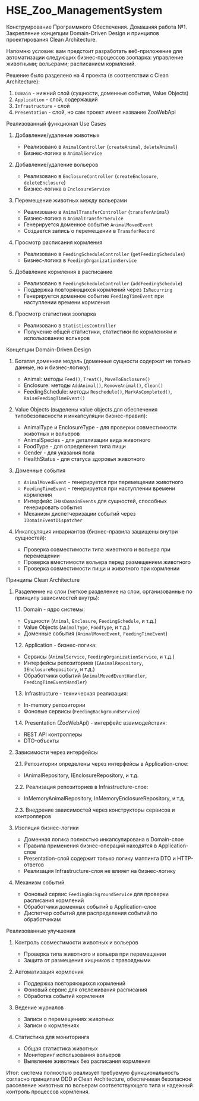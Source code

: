 ﻿# HSE_Zoo_ManagementSystem
Конструирование Программного Обеспечения. Домашняя работа №1. Закрепление концепции Domain-Driven Design и принципов проектирования Clean Architecture. 

Напомню условие: вам предстоит разработать веб-приложение для автоматизации следующих бизнес-процессов зоопарка: управление животными; вольерами; расписанием кормлений. 

Решение было разделено на 4 проекта (в соответствии с Clean Architecture):

1. `Domain` - нижний слой (сущности, доменные события, Value Objects)
2.  `Application` - слой, содержащий
3.  `Infrastructure` - слой
4.  `Presentation` - слой, но сам проект имеет название ZooWebApi



Реализованный функционал
Use Cases
1. Добавление/удаление животных
   - Реализовано в `AnimalController` (`createAnimal`, `deleteAnimal`)
   - Бизнес-логика в `AnimalService`

2. Добавление/удаление вольеров
   - Реализовано в `EnclosureController` (`createEnclosure`, `deleteEnclosure`)
   - Бизнес-логика в `EnclosureService`

3. Перемещение животных между вольерами
   - Реализовано в `AnimalTransferController` (`transferAnimal`)
   - Бизнес-логика в `AnimalTransferService`
   - Генерируется доменное событие `AnimalMovedEvent`
   - Создается запись о перемещении в `TransferRecord`

4. Просмотр расписания кормления
   - Реализовано в `FeedingScheduleController` (`getFeedingSchedules`)
   - Бизнес-логика в `FeedingOrganizationService`

5. Добавление кормления в расписание
   - Реализовано в `FeedingScheduleController` (`addFeedingSchedule`)
   - Поддержка повторяющихся кормлений через `IsRecurring`
   - Генерируется доменное событие `FeedingTimeEvent` при наступлении времени кормления

6. Просмотр статистики зоопарка
   - Реализовано в `StatisticsController`
   - Получение общей статистики, статистики по кормлениям и использованию вольеров



Концепции Domain-Driven Design

1. Богатая доменная модель (доменные сущности содержат не только данные, но и бизнес-логику):
   - Animal: методы `Feed()`, `Treat()`, `MoveToEnclosure()`
   - Enclosure: методы `AddAnimal()`, `RemoveAnimal()`, `Clean()`
   - FeedingSchedule: методы `Reschedule()`, `MarkAsCompleted()`, `RaiseFeedingTimeEvent()`

2. Value Objects (выделены value objects для обеспечения типобезопасности и инкапсуляции бизнес-правил):
   - AnimalType и EnclosureType - для проверки совместимости животных и вольеров
   - AnimalSpecies - для детализации вида животного
   - FoodType - для определения типа пищи
   - Gender - для указания пола
   - HealthStatus - для статуса здоровья животного

3. Доменные события
   - `AnimalMovedEvent` - генерируется при перемещении животного
   - `FeedingTimeEvent` - генерируется при наступлении времени кормления
   - Интерфейс `IHasDomainEvents` для сущностей, способных генерировать события
   - Механизм диспетчеризации событий через `IDomainEventDispatcher`

4. Инкапсуляция инвариантов (бизнес-правила защищены внутри сущностей):
   - Проверка совместимости типа животного и вольера при перемещении
   - Проверка вместимости вольера перед размещением животного
   - Проверка совместимости пищи и животного при кормлении


Принципы Clean Architecture
1. Разделение на слои (четкое разделение на слои, организованные по принципу зависимостей внутрь):

   
   1.1. Domain - ядро системы:
   - Сущности (`Animal`, `Enclosure`, `FeedingSchedule`, и т.д.)
   - Value Objects (`AnimalType`, `FoodType`, и т.д.)
   - Доменные события (`AnimalMovedEvent`, `FeedingTimeEvent`)


   1.2. Application - бизнес-логика:
   - Сервисы (`AnimalService`, `FeedingOrganizationService`, и т.д.)
   - Интерфейсы репозиториев (`IAnimalRepository`, `IEnclosureRepository`, и т.д.)
   - Обработчики событий (`AnimalMovedEventHandler`, `FeedingTimeEventHandler`)



   1.3. Infrastructure - техническая реализация:
   - In-memory репозитории
   - Фоновые сервисы (`FeedingBackgroundService`)




   1.4. Presentation (ZooWebApi) - интерфейс взаимодействия:
   - REST API контроллеры
   - DTO-объекты
3. Зависимости через интерфейсы

   
   2.1. Репозитории определены через интерфейсы в Application-слое:
   - IAnimalRepository, IEnclosureRepository, и т.д.



   2.2. Реализация репозиториев в Infrastructure-слое:
   - InMemoryAnimalRepository, InMemoryEnclosureRepository, и т.д.




   2.3. Внедрение зависимостей через конструкторы сервисов и контроллеров

3. Изоляция бизнес-логики
   - Доменная логика полностью инкапсулирована в Domain-слое
   - Правила применения бизнес-операций находятся в Application-слое
   - Presentation-слой содержит только логику маппинга DTO и HTTP-ответов
   - Реализация Infrastructure-слоя не влияет на бизнес-логику
4. Механизм событий
   - Фоновый сервис `FeedingBackgroundService` для проверки расписания кормлений
   - Обработчики доменных событий в Application-слое
   - Диспетчер событий для распределения событий по обработчикам
  

Реализованные улучшения

1. Контроль совместимости животных и вольеров
   - Проверка типа животного и вольера при перемещении
   - Защита от размещения хищников с травоядными

2. Автоматизация кормления
   - Поддержка повторяющихся кормлений
   - Фоновый сервис для отслеживания расписания
   - Обработка событий кормления

3. Ведение журналов
   - Записи о перемещениях животных
   - Записи о кормлениях

4. Статистика для мониторинга
   - Общая статистика животных
   - Мониторинг использования вольеров
   - Выявление животных без расписания кормления



Итог: система полностью реализует требуемую функциональность согласно принципам DDD и Clean Architecture, обеспечивая безопасное расселение животных по вольерам соответствующего типа и надежный контроль процессов кормления.
